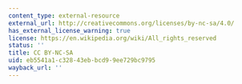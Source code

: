 ```yaml
---
content_type: external-resource
external_url: http://creativecommons.org/licenses/by-nc-sa/4.0/
has_external_license_warning: true
license: https://en.wikipedia.org/wiki/All_rights_reserved
status: ''
title: CC BY-NC-SA
uid: eb5541a1-c328-43eb-bcd9-9ee729bc9795
wayback_url: ''
---
```

